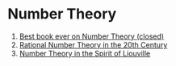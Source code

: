 # Number Theory

1. [Best book ever on Number Theory (closed)](https://math.stackexchange.com/questions/329/best-book-ever-on-number-theory)
2. [Rational Number Theory in the 20th Century](https://www.springer.com/gp/book/9780857295316)
3. [Number Theory in the Spirit of Liouville](https://www.cambridge.org/core/books/number-theory-in-the-spirit-of-liouville/51A0D57710C50412C1C535049FACCE33)
